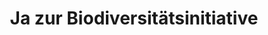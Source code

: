 ---
layout: post
title:  "Ja zur Biodiversitäts&shy;initiative"
description: "Die Natur ist unsere Lebensgrundlage. Sie sorgt für gutes Trinkwasser, fruchtbare Böden und ist die grüne Lunge unseres Planeten. Doch die dafür nötige Biodiversität ist weltweit immer mehr in Gefahr – auch in der Schweiz. Fast die Hälfte aller Lebensräume ist bedroht. Mehr als ein Drittel der Tier- und Pflanzenarten in der Schweiz sind gefährdet oder bereits ausgestorben. Biodiversität und Klimaschutz bedingen einander. Wälder und Moore können CO2 speichern, aber nur wenn wir die vielfältigen Ökosysteme auch bei uns erhalten. Das können wir mit dem JA zur Biodiversitätsinitiative sicherstellen."
image: "/assets/images/events/biodiversitaetsinitiative/image.jpeg"
link: "https://www.biodiversitaetsinitiative.ch/"
---